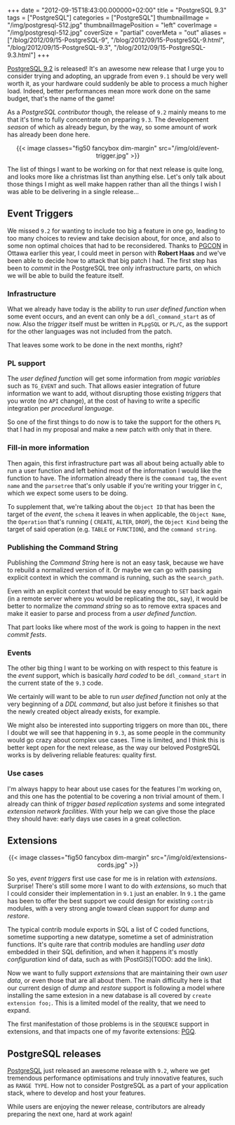 +++
date = "2012-09-15T18:43:00.000000+02:00"
title = "PostgreSQL 9.3"
tags = ["PostgreSQL"]
categories = ["PostgreSQL"]
thumbnailImage = "/img/postgresql-512.jpg"
thumbnailImagePosition = "left"
coverImage = "/img/postgresql-512.jpg"
coverSize = "partial"
coverMeta = "out"
aliases = ["/blog/2012/09/15-PostgreSQL-9",
           "/blog/2012/09/15-PostgreSQL-9.html",
           "/blog/2012/09/15-PostgreSQL-9.3",
           "/blog/2012/09/15-PostgreSQL-9.3.html"]
+++

[PostgreSQL 9.2](http://www.postgresql.org/) is released! It's an awesome new release that I urge you to
consider trying and adopting, an upgrade from even 
`9.1` should be very well
worth it, as your hardware could suddenly be able to process a much higher
load. Indeed, better performances mean more work done on the same budget,
that's the name of the game!

As a 
*PostgreSQL contributor* though, the release of 
`9.2` mainly means to me
that it's time to fully concentrate on preparing 
`9.3`. The developement
*season* of which as already begun, by the way, so some amount of work has
already been done here.

<center>
{{< image classes="fig50 fancybox dim-margin" src="/img/old/event-trigger.jpg" >}}
</center>

The list of things I want to be working on for that next release is quite
long, and looks more like a christmas list than anything else. Let's only
talk about those things I might as well make happen rather than all the
things I wish I was able to be delivering in a single release...


## Event Triggers

We missed 
`9.2` for wanting to include too big a feature in one go, leading to
too many choices to review and take decision about, for once, and also to
some non optimal choices that had to be reconsidered. Thanks to 
[PGCON](../06/24-back-from-pgcon.html) in
Ottawa earlier this year, I could meet in person with 
**Robert Haas** and we've
been able to decide how to attack that big patch I had. The first step has
been to 
*commit* in the PostgreSQL tree only infrastructure parts, on which we
will be able to build the feature itself.


### Infrastructure

What we already have today is the ability to run 
*user defined function* when
some event occurs, and an event can only be a 
`ddl_command_start` as of now.
Also the 
*trigger* itself must be written in 
`PLpgSQL` or 
`PL/C`, as the support
for the other languages was not included from the patch.

That leaves some work to be done in the next months, right?


### PL support

The 
*user defined function* will get some information from 
*magic variables*
such as 
`TG_EVENT` and such. That allows easier integration of future
information we want to add, without disrupting those existing 
*triggers* that
you wrote (no 
`API` change), at the cost of having to write a specific
integration per 
*procedural language*.

So one of the first things to do now is to take the support for the others
`PL` that I had in my proposal and make a new patch with only that in there.


### Fill-in more information

Then again, this first infrastructure part was all about being actually able
to run a user function and left behind most of the information I would like
the function to have. The information already there is the 
`command tag`, the
`event name` and the 
`parsetree` that's only usable if you're writing your
trigger in 
`C`, which we expect some users to be doing.

To supplement that, we're talking about the 
`Object ID` that has been the
target of the 
*event*, the 
`schema` it leaves in when applicable, the 
`Object
Name`, the 
`Operation` that's running (
`CREATE`, 
`ALTER`, 
`DROP`), the 
`Object Kind`
being the target of said operation (e.g. 
`TABLE` or 
`FUNCTION`), and the 
`command
string`.


### Publishing the Command String

Publishing the 
*Command String* here is not an easy task, because we have to
rebuild a normalized version of it. Or maybe we can go with passing explicit
context in which the command is running, such as the 
`search_path`.

Even with an explicit context that would be easy enough to 
`SET` back again
(in a remote server where you would be replicating the 
`DDL`, say), it would
be better to normalize the 
*command string* so as to remove extra spaces and
make it easier to parse and process from a 
*user defined function*.

That part looks like where most of the work is going to happen in the next
*commit fests*.


### Events

The other big thing I want to be working on with respect to this feature is
the 
*event* support, which is basically 
*hard coded* to be 
`ddl_command_start` in
the current state of the 
`9.3` code.

We certainly will want to be able to run 
*user defined function* not only at
the very beginning of a 
*DDL command*, but also just before it finishes so
that the newly created object already exists, for example.

We might also be interested into supporting triggers on more than 
`DDL`, there
I doubt we will see that happening in 
`9.3`, as some people in the community
would go crazy about complex use cases. Time is limited, and I think this is
better kept open for the next release, as the way our beloved PostgreSQL
works is by delivering reliable features: quality first.


### Use cases

I'm always happy to hear about use cases for the features I'm working on,
and this one has the potential to be covering a non trivial amount of them.
I already can think of 
*trigger based replication systems* and some integrated
*extension network facilities*. With your help we can give those the place
they should have: early days use cases in a great collection.


## Extensions
<center>
{{< image classes="fig50 fancybox dim-margin" src="/img/old/extensions-cords.jpg" >}}
</center>

So yes, 
*event triggers* first use case for me is in relation with 
*extensions*.
Surprise! There's still some more I want to do with 
*extensions*, so much that
I could consider their implementation in 
`9.1` just an enabler. In 
`9.1` the
game has been to offer the best support we could design for existing 
`contrib`
modules, with a very strong angle toward clean support for 
*dump* and 
*restore*.

The typical contrib module exports in SQL a list of C coded functions,
sometime supporting a new datatype, sometime a set of administration
functions. It's quite rare that contrib modules are handling 
*user data*
embedded in their SQL definition, and when it happens it's mostly
*configuration* kind of data, such as with 
[PostGIS](TODO: add the link).

Now we want to fully support 
*extensions* that are maintaining their own 
*user
data*, or even those that are all about them. The main difficulty here is
that our current design of 
*dump* and 
*restore* support is following a model
where installing the same extesion in a new database is all covered by
`create extension foo;`. This is a limited model of the reality, that we need
to expand.

The first manifestation of those problems is in the 
`SEQUENCE` support in
extensions, and that impacts one of my favorite extensions: 
[PGQ](http://wiki.postgresql.org/wiki/Skytools).


## PostgreSQL releases

[PostgreSQL](http://www.postgresql.org/) just released an awesome release with 
`9.2`, where we get
tremendous performance optimisations and truly innovative features, such as
`RANGE TYPE`. How not to consider PostgreSQL as a part of your application
stack, where to develop and host your features.

While users are enjoying the newer release, contributors are already
preparing the next one, hard at work again!
